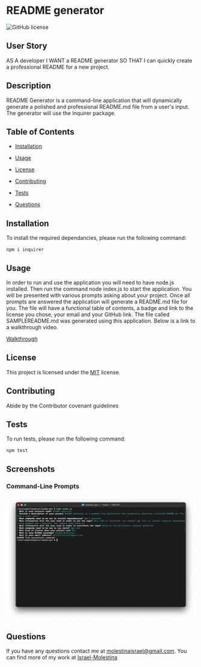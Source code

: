 
# README generator 

![GitHub license](https://img.shields.io/badge/License-MIT-green)

## User Story

AS A developer I WANT a README generator SO THAT I can quickly create a professional README for a new project.

## Description

README Generator is a command-line application that will dynamically generate a polished and professional README.md file from a user's input. The generator will use the Inquirer package.

## Table of Contents

* [Installation](#Installation)

* [Usage](#Usage)  

* [License](#License)

* [Contributing](#Contributing)

* [Tests](#Tests)

* [Questions](#Questions)

## Installation

To install the required dependancies, please run the following command:

```
npm i inquirer 
```

## Usage

In order to run and use the application you will need to have node.js installed. Then run the command node index.js to start the application. You will be presented with various prompts asking about your project. Once all prompts are answered the application will generate a README.md file for you. The file will have a functional table of contents, a badge and link to the license you chose, your email and your GitHub link. The file called SAMPLEREADME.md was generated using this application. Below is a link to a walkthrough video. 

[Walkthrough](https://drive.google.com/file/d/16rTXWgx852hYfDhQlso8UkQjWZ1scvDg/view)

## License 

This project is licensed under the [MIT](https://spdx.org/licenses/MIT.html) license.

## Contributing

Abide by the Contributor covenant guidelines

## Tests

To run tests, please run the following command:

```
npm test
```

## Screenshots

### Command-Line Prompts

![Command-Line-Screenshot](pics/readme-gen-prompt.png)

### 

## Questions

If you have any questions contact me at molestinaisrael@gmail.com. You can find more of my work at [Israel-Molestina](https://github.com/Israel-Molestina)
